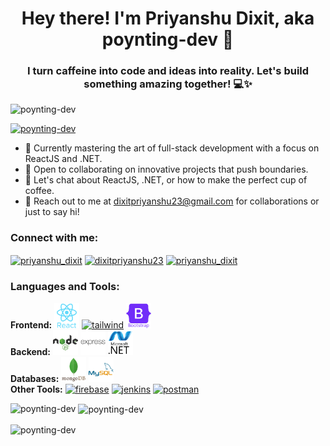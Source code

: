 <h1 align="center">Hey there! I'm Priyanshu Dixit, aka poynting-dev 🚀</h1>
<h3 align="center">I turn caffeine into code and ideas into reality. Let's build something amazing together! 💻✨</h3>

<p align="left"> <img src="https://komarev.com/ghpvc/?username=poynting-dev&label=Profile%20views&color=0e75b6&style=flat" alt="poynting-dev" /> </p>
<p align="left"> <a href="https://github.com/ryo-ma/github-profile-trophy"><img src="https://github-profile-trophy.vercel.app/?username=poynting-dev" alt="poynting-dev" /></a> </p>

- 🚀 Currently mastering the art of full-stack development with a focus on ReactJS and .NET.
- 🤝 Open to collaborating on innovative projects that push boundaries.
- 💬 Let's chat about ReactJS, .NET, or how to make the perfect cup of coffee.
- 📧 Reach out to me at dixitpriyanshu23@gmail.com for collaborations or just to say hi!

<h3 align="left">Connect with me:</h3>
<p align="left">
<a href="https://www.hackerrank.com/priyanshu_dixit" target="blank"><img align="center" src="https://raw.githubusercontent.com/rahuldkjain/github-profile-readme-generator/master/src/images/icons/Social/hackerrank.svg" alt="priyanshu_dixit" height="30" width="40" /></a>
<a href="https://www.leetcode.com/dixitpriyanshu23" target="blank"><img align="center" src="https://raw.githubusercontent.com/rahuldkjain/github-profile-readme-generator/master/src/images/icons/Social/leet-code.svg" alt="dixitpriyanshu23" height="30" width="40" /></a>
<a href="https://auth.geeksforgeeks.org/user/priyanshu_dixit" target="blank"><img align="center" src="https://raw.githubusercontent.com/rahuldkjain/github-profile-readme-generator/master/src/images/icons/Social/geeks-for-geeks.svg" alt="priyanshu_dixit" height="30" width="40" /></a>
</p>

<h3 align="left">Languages and Tools:</h3>
<p align="left">
  <strong>Frontend:</strong> <a href="https://reactjs.org/" target="_blank" rel="noreferrer"><img src="https://raw.githubusercontent.com/devicons/devicon/master/icons/react/react-original-wordmark.svg" alt="react" width="40" height="40"/></a> <a href="https://tailwindcss.com/" target="_blank" rel="noreferrer"><img src="https://www.vectorlogo.zone/logos/tailwindcss/tailwindcss-icon.svg" alt="tailwind" width="40" height="40"/></a> <a href="https://getbootstrap.com" target="_blank" rel="noreferrer"><img src="https://raw.githubusercontent.com/devicons/devicon/master/icons/bootstrap/bootstrap-plain-wordmark.svg" alt="bootstrap" width="40" height="40"/></a><br>
  <strong>Backend:</strong> <a href="https://nodejs.org" target="_blank" rel="noreferrer"><img src="https://raw.githubusercontent.com/devicons/devicon/master/icons/nodejs/nodejs-original-wordmark.svg" alt="nodejs" width="40" height="40"/></a> <a href="https://expressjs.com" target="_blank" rel="noreferrer"><img src="https://raw.githubusercontent.com/devicons/devicon/master/icons/express/express-original-wordmark.svg" alt="express" width="40" height="40"/></a> <a href="https://dotnet.microsoft.com/" target="_blank" rel="noreferrer"><img src="https://raw.githubusercontent.com/devicons/devicon/master/icons/dot-net/dot-net-original-wordmark.svg" alt="dotnet" width="40" height="40"/></a><br>
  <strong>Databases:</strong> <a href="https://www.mongodb.com/" target="_blank" rel="noreferrer"><img src="https://raw.githubusercontent.com/devicons/devicon/master/icons/mongodb/mongodb-original-wordmark.svg" alt="mongodb" width="40" height="40"/></a> <a href="https://www.mysql.com/" target="_blank" rel="noreferrer"><img src="https://raw.githubusercontent.com/devicons/devicon/master/icons/mysql/mysql-original-wordmark.svg" alt="mysql" width="40" height="40"/></a><br>
  <strong>Other Tools:</strong> <a href="https://firebase.google.com/" target="_blank" rel="noreferrer"><img src="https://www.vectorlogo.zone/logos/firebase/firebase-icon.svg" alt="firebase" width="40" height="40"/></a> <a href="https://www.jenkins.io" target="_blank" rel="noreferrer"><img src="https://www.vectorlogo.zone/logos/jenkins/jenkins-icon.svg" alt="jenkins" width="40" height="40"/></a> <a href="https://postman.com" target="_blank" rel="noreferrer"><img src="https://www.vectorlogo.zone/logos/getpostman/getpostman-icon.svg" alt="postman" width="40" height="40"/></a>
</p>

<p><img align="left" src="https://github-readme-stats.vercel.app/api/top-langs?username=poynting-dev&show_icons=true&locale=en&layout=compact" alt="poynting-dev" /></p>
<p> <img align="center" src="https://github-readme-stats.vercel.app/api?username=poynting-dev&show_icons=true&locale=en" alt="poynting-dev" /></p>
<p><img align="center" src="https://github-readme-streak-stats.herokuapp.com/?user=poynting-dev&" alt="poynting-dev" /></p>
